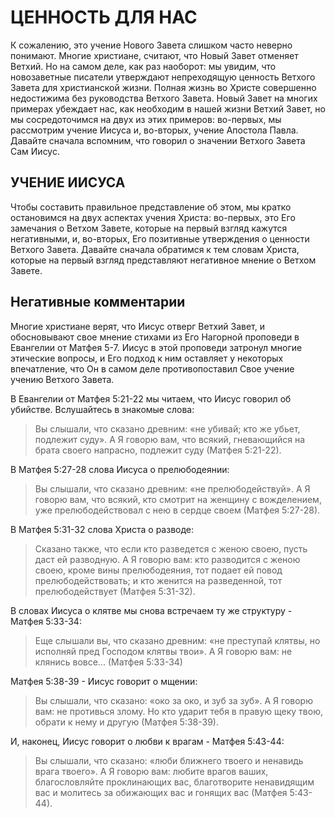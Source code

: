 # ЦЕННОСТЬ ДЛЯ НАС

К сожалению, это учение Нового Завета слишком часто неверно понимают. Многие христиане, считают, что Новый Завет отменяет Ветхий. Но на самом деле, как раз наоборот: мы увидим, что новозаветные писатели утверждают непреходящую ценность Ветхого Завета для христианской жизни. Полная жизнь во Христе совершенно недостижима без руководства Ветхого Завета.
Новый Завет на многих примерах убеждает нас, как необходим в нашей жизни Ветхий Завет, но мы сосредоточимся на двух из этих примеров: во-первых, мы рассмотрим учение Иисуса и, во-вторых, учение Апостола Павла.
Давайте сначала вспомним, что говорил о значении Ветхого Завета Сам Иисус.

## УЧЕНИЕ ИИСУСА

Чтобы составить правильное представление об этом, мы кратко остановимся на двух аспектах учения Христа: во-первых, это Его замечания о Ветхом Завете, которые на первый взгляд кажутся негативными, и, во-вторых, Его позитивные утверждения о ценности Ветхого Завета. Давайте сначала обратимся к тем словам Христа, которые на первый взгляд представляют негативное мнение о Ветхом Завете.

## Негативные комментарии

Многие христиане верят, что Иисус отверг Ветхий Завет, и обосновывают свое мнение стихами из Его Нагорной проповеди в Евангелии от Матфея 5-7. Иисус в этой проповеди затронул многие этические вопросы, и Его подход к ним оставляет у некоторых впечатление, что Он в самом деле противопоставил Свое учение учению Ветхого Завета.

В Евангелии от Матфея 5:21-22 мы читаем, что Иисус говорил об убийстве. Вслушайтесь в знакомые слова:

>  Вы слышали, что сказано древним: «не убивай; кто же убьет, подлежит суду». А Я говорю вам, что всякий, гневающийся на брата своего напрасно, подлежит суду (Матфея 5:21-22).

В Матфея 5:27-28 слова Иисуса о прелюбодеянии:

>  Вы слышали, что сказано древним: «не прелюбодействуй». А Я говорю вам, что всякий, кто смотрит на женщину с вожделением, уже прелюбодействовал с нею в сердце своем (Матфея 5:27-28).

В Матфея 5:31-32 слова Христа о разводе:

> Сказано также, что если кто разведется с женою своею, пусть даст ей разводную. А Я говорю вам: кто разводится с женою своею, кроме вины прелюбодеяния, тот подает ей повод прелюбодействовать; и кто женится на разведенной, тот прелюбодействует (Матфея 5:31-32).

В словах Иисуса о клятве мы снова встречаем ту же структуру - Матфея 5:33-34:

> Еще слышали вы, что сказано древним: «не преступай клятвы, но исполняй пред Господом клятвы твои». А Я говорю вам: не клянись вовсе... (Матфея 5:33-34)

Матфея 5:38-39 - Иисус говорит о мщении:

>  Вы слышали, что сказано: «око за око, и зуб за зуб». А Я говорю вам: не противься злому. Но кто ударит тебя в правую щеку твою, обрати к нему и другую (Матфея 5:38-39).

И, наконец, Иисус говорит о любви к врагам - Матфея 5:43-44:

> Вы слышали, что сказано: «люби ближнего твоего и ненавидь врага твоего». А Я говорю вам: любите врагов ваших, благословляйте проклинающих вас, благотворите ненавидящим вас и молитесь за обижающих вас и гонящих вас (Матфея 5:43- 44).

